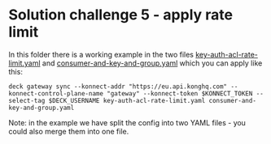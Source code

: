 # Solution challenge 5 - apply rate limit

In this folder there is a working example in the two files [key-auth-acl-rate-limit.yaml](./key-auth-acl-rate-limit.yaml) and [consumer-and-key-and-group.yaml](././consumer-and-key-and-group.yaml) which you can apply like this:

```shell
deck gateway sync --konnect-addr "https://eu.api.konghq.com" --konnect-control-plane-name "gateway" --konnect-token $KONNECT_TOKEN --select-tag $DECK_USERNAME key-auth-acl-rate-limit.yaml consumer-and-key-and-group.yaml
```

Note: in the example we have split the config into two YAML files - you could also merge them into one file.